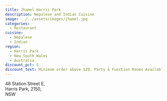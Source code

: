 ```yaml
---
title: Jhamel Harris Park
description: Nepalese and Indian Cuisine
image: ../../assets/images/jhamel.jpg
categories:
  - Restaurant
cuisine:
  - Nepalese
  - Indian
region:
  - Harris Park
  - New South Wales
  - Australia
discount_pct: 5
discount_text: Minimum order above $20. Party & Function Rooms Available
---
```


48 Station Street E,\
Harris Park, 2150,\
NSW
